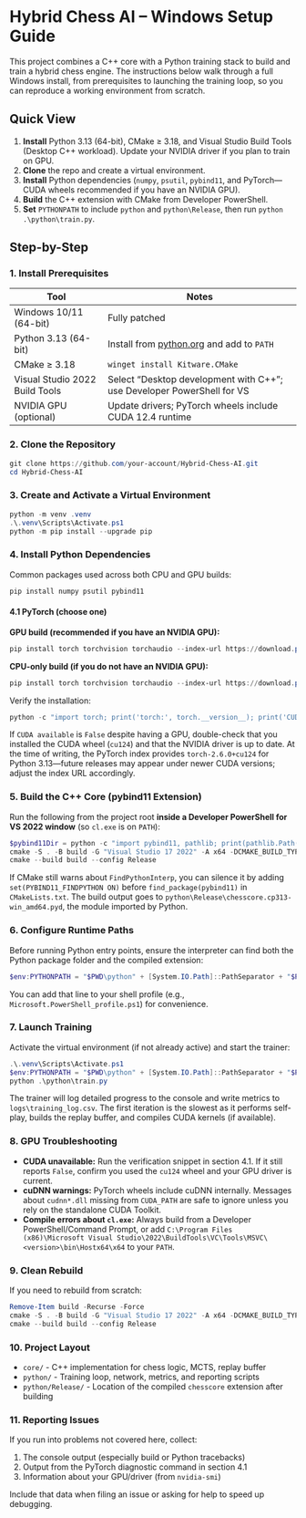 # Hybrid Chess AI – Windows Setup Guide

This project combines a C++ core with a Python training stack to build and train a hybrid chess engine. The instructions below walk through a full Windows install, from prerequisites to launching the training loop, so you can reproduce a working environment from scratch.

## Quick View

1. **Install** Python 3.13 (64-bit), CMake ≥ 3.18, and Visual Studio Build Tools (Desktop C++ workload). Update your NVIDIA driver if you plan to train on GPU.
2. **Clone** the repo and create a virtual environment.
3. **Install** Python dependencies (`numpy`, `psutil`, `pybind11`, and PyTorch—CUDA wheels recommended if you have an NVIDIA GPU).
4. **Build** the C++ extension with CMake from Developer PowerShell.
5. **Set** `PYTHONPATH` to include `python` and `python\Release`, then run `python .\python\train.py`.

## Step-by-Step

### 1. Install Prerequisites

| Tool | Notes |
| --- | --- |
| Windows 10/11 (64-bit) | Fully patched |
| Python 3.13 (64-bit) | Install from [python.org](https://www.python.org/downloads/) and add to `PATH` |
| CMake ≥ 3.18 | `winget install Kitware.CMake` |
| Visual Studio 2022 Build Tools | Select “Desktop development with C++”; use Developer PowerShell for VS |
| NVIDIA GPU (optional) | Update drivers; PyTorch wheels include CUDA 12.4 runtime |

### 2. Clone the Repository

```powershell
git clone https://github.com/your-account/Hybrid-Chess-AI.git
cd Hybrid-Chess-AI
```

### 3. Create and Activate a Virtual Environment

```powershell
python -m venv .venv
.\.venv\Scripts\Activate.ps1
python -m pip install --upgrade pip
```

### 4. Install Python Dependencies

Common packages used across both CPU and GPU builds:

```powershell
pip install numpy psutil pybind11
```

#### 4.1 PyTorch (choose one)

**GPU build (recommended if you have an NVIDIA GPU):**

```powershell
pip install torch torchvision torchaudio --index-url https://download.pytorch.org/whl/cu124
```

**CPU-only build (if you do not have an NVIDIA GPU):**

```powershell
pip install torch torchvision torchaudio --index-url https://download.pytorch.org/whl/cpu
```

Verify the installation:

```powershell
python -c "import torch; print('torch:', torch.__version__); print('CUDA available:', torch.cuda.is_available()); print('CUDA build:', torch.version.cuda)"
```

If `CUDA available` is `False` despite having a GPU, double-check that you installed the CUDA wheel (`cu124`) and that the NVIDIA driver is up to date. At the time of writing, the PyTorch index provides `torch-2.6.0+cu124` for Python 3.13—future releases may appear under newer CUDA versions; adjust the index URL accordingly.

### 5. Build the C++ Core (pybind11 Extension)

Run the following from the project root **inside a Developer PowerShell for VS 2022 window** (so `cl.exe` is on `PATH`):

```powershell
$pybind11Dir = python -c "import pybind11, pathlib; print(pathlib.Path(pybind11.__file__).parent / 'share' / 'cmake' / 'pybind11')"
cmake -S . -B build -G "Visual Studio 17 2022" -A x64 -DCMAKE_BUILD_TYPE=Release -Dpybind11_DIR="$pybind11Dir"
cmake --build build --config Release
```

If CMake still warns about `FindPythonInterp`, you can silence it by adding `set(PYBIND11_FINDPYTHON ON)` before `find_package(pybind11)` in `CMakeLists.txt`. The build output goes to `python\Release\chesscore.cp313-win_amd64.pyd`, the module imported by Python.

### 6. Configure Runtime Paths

Before running Python entry points, ensure the interpreter can find both the Python package folder and the compiled extension:

```powershell
$env:PYTHONPATH = "$PWD\python" + [System.IO.Path]::PathSeparator + "$PWD\python\Release"
```

You can add that line to your shell profile (e.g., `Microsoft.PowerShell_profile.ps1`) for convenience.

### 7. Launch Training

Activate the virtual environment (if not already active) and start the trainer:

```powershell
.\.venv\Scripts\Activate.ps1
$env:PYTHONPATH = "$PWD\python" + [System.IO.Path]::PathSeparator + "$PWD\python\Release"
python .\python\train.py
```

The trainer will log detailed progress to the console and write metrics to `logs\training_log.csv`. The first iteration is the slowest as it performs self-play, builds the replay buffer, and compiles CUDA kernels (if available).

### 8. GPU Troubleshooting

- **CUDA unavailable:** Run the verification snippet in section 4.1. If it still reports `False`, confirm you used the `cu124` wheel and your GPU driver is current.
- **cuDNN warnings:** PyTorch wheels include cuDNN internally. Messages about `cudnn*.dll` missing from `CUDA_PATH` are safe to ignore unless you rely on the standalone CUDA Toolkit.
- **Compile errors about `cl.exe`:** Always build from a Developer PowerShell/Command Prompt, or add `C:\Program Files (x86)\Microsoft Visual Studio\2022\BuildTools\VC\Tools\MSVC\<version>\bin\Hostx64\x64` to your `PATH`.

### 9. Clean Rebuild

If you need to rebuild from scratch:

```powershell
Remove-Item build -Recurse -Force
cmake -S . -B build -G "Visual Studio 17 2022" -A x64 -DCMAKE_BUILD_TYPE=Release
cmake --build build --config Release
```

### 10. Project Layout

- `core/` - C++ implementation for chess logic, MCTS, replay buffer
- `python/` - Training loop, network, metrics, and reporting scripts
- `python/Release/` - Location of the compiled `chesscore` extension after building

### 11. Reporting Issues

If you run into problems not covered here, collect:

1. The console output (especially build or Python tracebacks)
2. Output from the PyTorch diagnostic command in section 4.1
3. Information about your GPU/driver (from `nvidia-smi`)

Include that data when filing an issue or asking for help to speed up debugging.